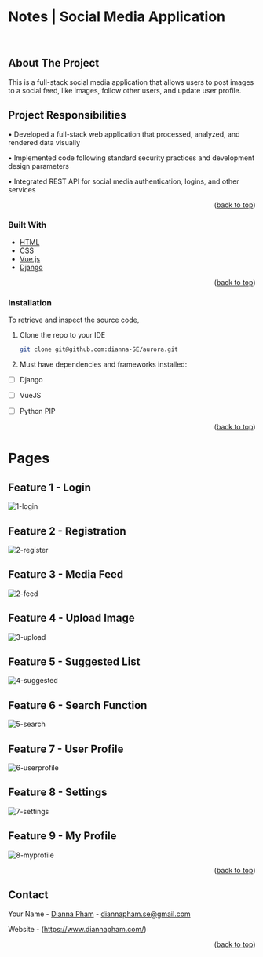 # Notes | Social Media Application

<!-- PROJECT LOGO -->
<br />




<!-- ABOUT THE PROJECT -->
## About The Project

This is a full-stack social media application that allows users to post images to a social feed, like images, follow other users, and update user  profile.

## Project Responsibilities
• Developed a full-stack web application that processed, analyzed, and rendered data visually

• Implemented code following standard security practices and development design parameters

• Integrated REST API for social media authentication, logins, and other services


<p align="right">(<a href="#top">back to top</a>)</p>



### Built With

* [HTML](https://html.spec.whatwg.org/)
* [CSS](https://developer.mozilla.org/en-US/docs/Web/CSS)
* [Vue.js](https://vuejs.org/)
* [Django](https://www.djangoproject.com/)

<p align="right">(<a href="#top">back to top</a>)</p>


### Installation
To retrieve and inspect the source code,
1. Clone the repo to your IDE
   ```sh
   git clone git@github.com:dianna-SE/aurora.git
   ```
2. Must have dependencies and frameworks installed:
- [ ]  Django
- [ ]  VueJS
- [ ]  Python PIP


<p align="right">(<a href="#top">back to top</a>)</p>


<!-- PAGES -->
# Pages

## Feature 1 - Login 
![1-login](https://user-images.githubusercontent.com/97206862/175224678-3cf39b51-e083-4649-8b92-a6558e4dced4.png)
## Feature 2 - Registration 
![2-register](https://user-images.githubusercontent.com/97206862/175224693-358f4751-92fa-40cf-979f-0aa3101056c2.png)
## Feature 3 - Media Feed
![2-feed](https://user-images.githubusercontent.com/97206862/175224683-fd0d6e45-669e-4558-8a0c-efa9737bd65d.png)
## Feature 4 - Upload Image
![3-upload](https://user-images.githubusercontent.com/97206862/175224695-5fa4591a-8096-4234-989a-99295ea2f841.png)
## Feature 5 - Suggested List
![4-suggested](https://user-images.githubusercontent.com/97206862/175224698-ce7579fa-79b8-4cba-a530-23241647dccb.png)
## Feature 6 - Search Function
![5-search](https://user-images.githubusercontent.com/97206862/175224701-1b96e9e6-b5ca-4040-acf1-de65669bf71d.png)
## Feature 7 - User Profile
![6-userprofile](https://user-images.githubusercontent.com/97206862/175224703-c009e5b2-4a3f-4fd6-b6b8-cea3941a32a8.png)
## Feature 8 - Settings 
![7-settings](https://user-images.githubusercontent.com/97206862/175224707-24c429dd-fbd7-4f96-b4bb-2b1350457255.png)
## Feature 9 - My Profile
![8-myprofile](https://user-images.githubusercontent.com/97206862/175224708-7e956a82-eada-48ec-9fd7-19f0da124c1c.png)


<p align="right">(<a href="#top">back to top</a>)</p>


<!-- CONTACT -->
## Contact

Your Name - [Dianna Pham](https://www.linkedin.com/in/diannapham-se/) - diannapham.se@gmail.com

Website - (https://www.diannapham.com/)

<p align="right">(<a href="#top">back to top</a>)</p>
